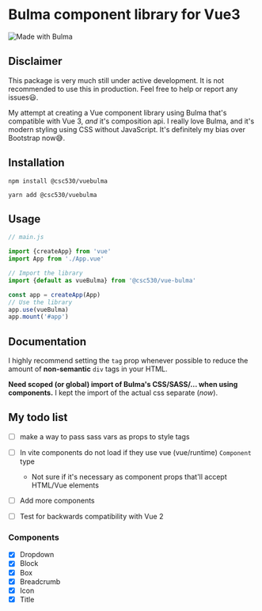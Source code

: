 # Bulma component library for Vue3

![Made with Bulma](https://img.shields.io/badge/made%20with-Bulma-00d1b2?style=roundyed-square)

## Disclaimer

This package is very much still under active development. It is not recommended to use this in production. Feel free to
help or report any issues😃.

My attempt at creating a Vue component library using Bulma that's compatible with Vue 3, _and_ it's composition api.
I really love Bulma, and it's modern styling using CSS without JavaScript. It's definitely my bias over Bootstrap now😅.

## Installation

`npm install @csc530/vuebulma`

`yarn add @csc530/vuebulma`

## Usage

```javascript
// main.js

import {createApp} from 'vue'
import App from './App.vue'

// Import the library
import {default as vueBulma} from '@csc530/vue-bulma'

const app = createApp(App)
// Use the library
app.use(vueBulma)
app.mount('#app')
```

## Documentation

I highly recommend setting the `tag` prop whenever possible to reduce the amount of **non-semantic** `div` tags in your
HTML.

**Need scoped (or global) import of Bulma's CSS/SASS/... when using components.** I kept the import of the actual css
separate (*now*).

## My todo list

- [ ] make a way to pass sass vars as props to style tags

- [ ] In vite components do not load if they use vue (vue/runtime) `Component` type
  - Not sure if it's necessary as component props that'll accept HTML/Vue elements
- [ ] Add more components
- [ ] Test for backwards compatibility with Vue 2

### Components

- [x] Dropdown
- [x] Block
- [x] Box
- [x] Breadcrumb
- [x] Icon
- [x] Title